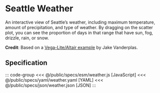 <script setup>
  import { reset } from '@uwdata/vgplot';
  reset();
</script>

# Seattle Weather

An interactive view of Seattle’s weather, including maximum temperature, amount of precipitation, and type of weather. By dragging on the scatter plot, you can see the proportion of days in that range that have sun, fog, drizzle, rain, or snow.

<Example spec="/specs/yaml/weather.yaml" />

**Credit**: Based on a [Vega-Lite/Altair example](https://vega.github.io/vega-lite/examples/interactive_seattle_weather.html) by Jake Vanderplas.

## Specification

::: code-group
<<< @/public/specs/esm/weather.js [JavaScript]
<<< @/public/specs/yaml/weather.yaml [YAML]
<<< @/public/specs/json/weather.json [JSON]
:::
